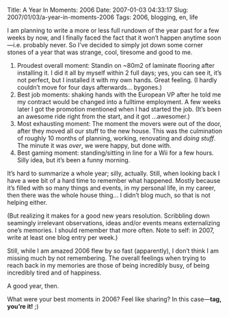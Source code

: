 Title: A Year In Moments: 2006
Date: 2007-01-03 04:33:17
Slug: 2007/01/03/a-year-in-moments-2006
Tags: 2006, blogging, en, life


I am planning to write a more or less full rundown of the year past for a few
weeks by now, and I finally faced the fact that it won’t happen anytime
soon—i.e. probably never. So I’ve decided to simply jot down some corner
stones of a year that was strange, cool, tiresome and good to me.

  1. Proudest overall moment: Standin on ~80m2 of laminate flooring after installing it. I did it all by myself within 2 full days; yes, you can see it, it’s not perfect, but I installed it with my own hands. Great feeling. (I hardly couldn’t move for four days afterwards… bygones.)
  2. Best job moments: shaking hands with the European VP after he told me my contract would be changed into a fulltime employment. A few weeks later I got the promotion mentioned when I had started the job. (It’s been an awesome ride right from the start, and it got …awesomer.)
  3. Most exhausting moment: The moment the movers were out of the door, after they moved all our stuff to the new house. This was the culmination of roughly 10 months of planning, working, renovating and _doing stuff_. The minute it was _over_, we were happy, but done with.
  4. Best gaming moment: standing/sitting in line for a Wii for a few hours. Silly idea, but it’s been a funny morning.

It’s hard to summarize a whole year; silly, actually. Still, when looking back
I have a wee bit of a hard time to remember what happened. Mostly because it’s
filled with so many things and events, in my personal life, in my career, then
there was the whole house thing… I didn’t blog much, so that is not helping
either.

(But realizing it makes for a good new years resolution. Scribbling down
seamingly irrelevant observations, ideas and/or events means externalizing
one’s memories. I should remember that more often. Note to self: in 2007,
write at least one blog entry per week.)

Still, while I am amazed 2006 flew by so fast (apparently), I don’t think I am
missing much by not remembering. The overall feelings when trying to reach
back in my memories are those of being incredibly busy, of being incredibly
tired and of happiness.

A good year, then.

What were your best moments in 2006? Feel like sharing? In this case—**tag,
you’re it!** ;)
